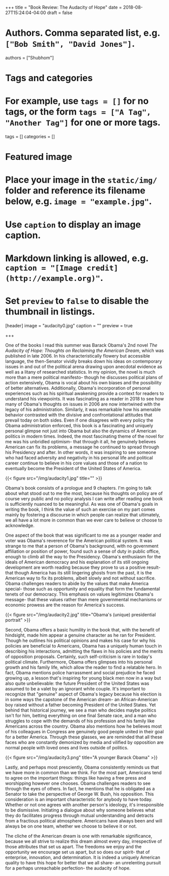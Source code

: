 +++
title = "Book Review: The Audacity of Hope"
date = 2018-08-27T15:24:04-04:00
draft = false

# Authors. Comma separated list, e.g. `["Bob Smith", "David Jones"]`.
authors = ["Shubhom"]

# Tags and categories
# For example, use `tags = []` for no tags, or the form `tags = ["A Tag", "Another Tag"]` for one or more tags.
tags = []
categories = []

# Featured image
# Place your image in the `static/img/` folder and reference its filename below, e.g. `image = "example.jpg"`.
# Use `caption` to display an image caption.
#   Markdown linking is allowed, e.g. `caption = "[Image credit](http://example.org)"`.
# Set `preview` to `false` to disable the thumbnail in listings.
[header]
image = "audacity0.jpg"
caption = ""
preview = true

+++


One of the books I read this summer was Barack Obama's 2nd novel *The Audacity of Hope: Thoughts on Reclaiming the American Dream*, which was published in late 2006. In his characteristically flowery but accessible language, the then-Senator vividly breaks down his ideas on contemporary issues in and out of the political arena drawing upon anecdotal evidence as well as a litany of researched statistics. In my opinion, the novel is much more than a mere political manifesto- though he discusses political plans of action extensively, Obama is vocal about his own biases and the possibility of better alternatives. Additionally, Obama's incorporation of personal experiences such as his spiritual awakening provide a context for readers to understand his viewpoints. It was fascinating as a reader in 2018 to see how many of Obama's thoughts on issues in 2006 are now intertwined with the legacy of his administration. Similarly, it was remarkable how his amenable behavior contrasted with the divisive and confrontational attitudes that prevail today on both sides. Even if one disagrees with every policy the Obama administration enforced, this book is a fascinating and uniquely personal glimpse not just into Obama but also the dynamics of American politics in modern times. Indeed, the most fascinating theme of the novel for me was his unbridled optimism- that through it all, he genuinely believes American can fix its problems, a message he continued to spread through his Presidency and after. In other words, it was inspiring to see someone who had faced adversity and negativity in his personal life and  political career continue to believe in his core values and those of a nation to eventually become the President of the United States of America.


{{< figure src="/img/audacity1.jpg" title="" >}}


Obama's book consists of a prologue and 9 chapters. I'm going to talk about what stood out to me the most, because his thoughts on policy are of course very public and no policy analysis I can write after reading one book is sufficiently nuanced to be meaningful. As was one of Obama's goals in writing the book, I think the value of such an exercise on my part comes mainly by fostering a discourse in which people can realize that ultimately, we all have a lot more in common than we ever care to believe or choose to acknowledge.


One aspect of the book that was significant to me as a younger reader and voter was Obama's reverence for the American political system. It was strange to me that a person of Obama's background, with no government affiliation or position of power, found such a sense of duty in public office, enough to climb all the way to the Presidency. Obama's enthusiasm for the ideals of American democracy and his explanation of its still ongoing development are worth reading because they prove to us a positive result- that though America has its still lingering ghosts from the past, it is the American way to fix its problems, albeit slowly and not without sacrifice. Obama challenges readers to abide by the values that make America special- those such as opportunity and equality that form the fundamental tenets of our democracy. This emphasis on values legitimizes Obama's message- that these values rather than mere governmental mechanisms or economic prowess are the reason for America's success.

{{< figure src="/img/audacity2.jpg" title="Obama's (unique) presidential portrait" >}}


Second, Obama offers a basic humility in the book that, with the benefit of hindsight, made him appear a genuine character as he ran for President. Though he outlines his political opinions and makes his case for why his policies are beneficial to Americans, Obama has a uniquely human touch in describing his interactions, admitting the flaws in his policies and the merits of opposition proposals. Certainly, such self-criticism is rare in today's political climate. Furthermore, Obama offers glimpses into his personal growth and his family life, which allow the reader to find a relatable hero. In fact, Obama mentions police harrassment and social prejudice he faced growing up, a lesson that's inspiring for young black men now in a way but also quite unbelievable: the future President of the United States was assumed to be a valet by an ignorant white couple. It's important to recognize that "genuine" aspect of Obama's legacy because his election is in some ways the capstone of the American dream- an African-American boy raised without a father becoming President of the United States. Yet behind that historical journey, we see a man who decides maybe politics isn't for him, betting everything on one final Senate race, and a man who struggles to cope with the demands of his profession and his family like Americans across the country. Obama also mentions how he believes most of his colleagues in Congress are genuinely good people united in their goal for a better America. Through these glasses, we are reminded that all these faces who are constantly demonized by media and vilified by opposition are normal people with loved ones and lives outside of politics.


{{< figure src="/img/audacity3.png" title="A younger Barack Obama" >}}


Lastly, and perhaps most presciently, Obama consistently reminds us that we have more in common than we think. For the most part, Americans tend to agree on the important things: things like having a free press and worshipping however one chooses. Obama challenges readers to see through the eyes of others. In fact, he mentions that he is obligated as a Senator to take the perspective of George W. Bush, his opposition. This consideration is an important characteristic for anybody to have today. Whether or not one agrees with another person's ideology, it's irresponsible to be dismissive. Initiating a dialogue about why someone believes what they do facilitates progress through mutual understanding and detracts from a fractious political atmosphere. Americans have always been and will always be on one team, whether we choose to believe it or not.


The cliche of the American dream is one with remarkable significance, because we all strive to realize this dream almost every day, irrespective of those attributes that set us apart. The freedoms we enjoy and the opportunity we encourage set us apart, but so does our spirit- that of enterprise, innovation, and determination. It is indeed a uniquely American quality to have this hope for better that we all share- an unrelenting pursuit for a perhaps unreachable perfection- the audacity of hope.
